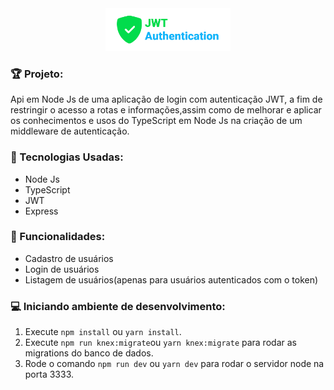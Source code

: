 <div align="center">
  <img src="github/logo.jpg" margin="20" width="200" height="auto" alt="Welcome" />
</div>

<h3>🏆 Projeto: </h3>
<p>Api em Node Js de uma aplicação de login com autenticação JWT, a fim de restringir o acesso a rotas e informações,assim como de melhorar e aplicar os conhecimentos e usos do TypeScript em Node Js na criação de um middleware de autenticação.</p>

<h3>🔨 Tecnologias Usadas: </h3>
<ul>
  <li>Node Js</li>
  <li>TypeScript</li>
  <li>JWT</li>
  <li>Express</li>
</ul>

<h3>🌟 Funcionalidades: </h3>
<ul>
  <li>Cadastro de usuários</li>
  <li>Login de usuários</li>
  <li>Listagem de usuários(apenas para usuários autenticados com o token)</li>
</ul>

<h3>💻 Iniciando ambiente de desenvolvimento: </h3>

1. Execute `npm install` ou `yarn install`.<br />
2. Execute `npm run knex:migrate`ou `yarn knex:migrate` para rodar as migrations do banco de dados.<br />
7. Rode o comando `npm run dev` ou `yarn dev` para rodar o servidor node na porta 3333.<br />
